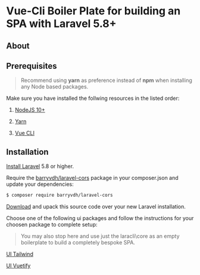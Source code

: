 # Vue-Cli Boiler Plate for building an SPA with Laravel 5.8+

## About


## Prerequisites

> Recommend using **yarn** as preference instead of **npm** when installing any Node based packages.

Make sure you have installed the follwing resources in the listed order:

1) [NodeJS 10+](https://nodejs.org)

2) [Yarn](https://yarnpkg.com/en/docs/instal)

3) [Vue CLI](https://cli.vuejs.org/guide/installation.html)

## Installation

[Install Laravel](https://laravel.com/docs/5.8) 5.8 or higher.

Require the [barryvdh/laravel-cors](https://github.com/barryvdh/laravel-cors) package in your composer.json and update your dependencies:

```sh
$ composer require barryvdh/laravel-cors
```

[Download](https://github.com/laracli/core/archive/master.zip) and upack this source code over your new Laravel installation.

Choose one of the following ui packages and follow the instructions for your choosen package to complete setup:

> You may also stop here and use just the laracli\core as an empty boilerplate to build a completely bespoke SPA.

[UI Tailwind](https://github.com/laracli/ui-tailwind)

[UI Vuetify](https://github.com/laracli/ui-vuetify)
